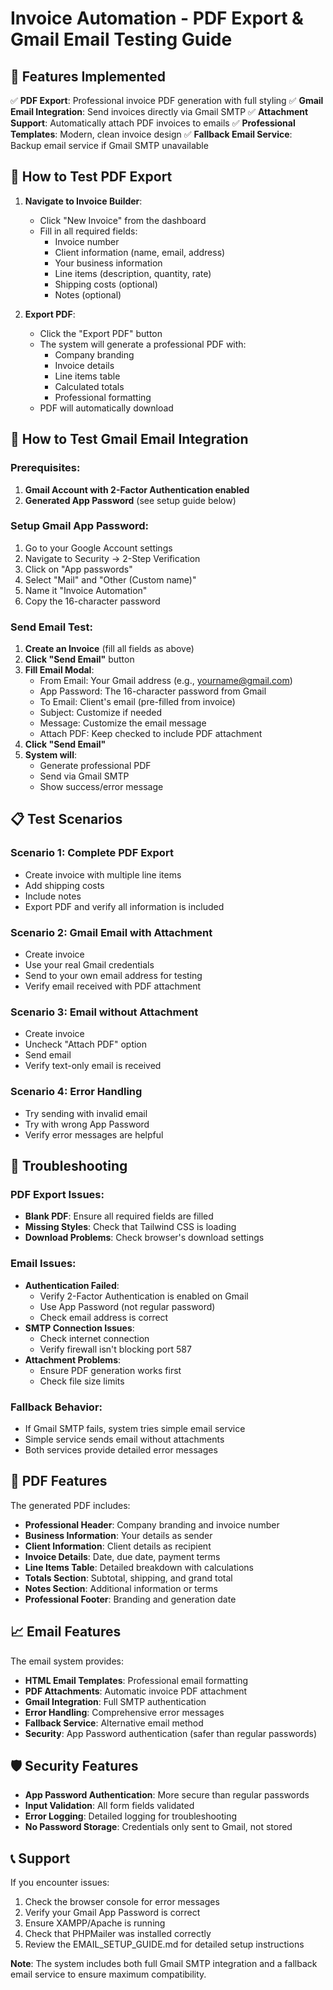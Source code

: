 # Invoice Automation - PDF Export & Gmail Email Testing Guide

## 🎉 Features Implemented

✅ **PDF Export**: Professional invoice PDF generation with full styling
✅ **Gmail Email Integration**: Send invoices directly via Gmail SMTP
✅ **Attachment Support**: Automatically attach PDF invoices to emails
✅ **Professional Templates**: Modern, clean invoice design
✅ **Fallback Email Service**: Backup email service if Gmail SMTP unavailable

## 🚀 How to Test PDF Export

1. **Navigate to Invoice Builder**:
   - Click "New Invoice" from the dashboard
   - Fill in all required fields:
     - Invoice number
     - Client information (name, email, address)
     - Your business information
     - Line items (description, quantity, rate)
     - Shipping costs (optional)
     - Notes (optional)

2. **Export PDF**:
   - Click the "Export PDF" button
   - The system will generate a professional PDF with:
     - Company branding
     - Invoice details
     - Line items table
     - Calculated totals
     - Professional formatting
   - PDF will automatically download

## 📧 How to Test Gmail Email Integration

### Prerequisites:
1. **Gmail Account with 2-Factor Authentication enabled**
2. **Generated App Password** (see setup guide below)

### Setup Gmail App Password:
1. Go to your Google Account settings
2. Navigate to Security → 2-Step Verification
3. Click on "App passwords"
4. Select "Mail" and "Other (Custom name)"
5. Name it "Invoice Automation"
6. Copy the 16-character password

### Send Email Test:
1. **Create an Invoice** (fill all fields as above)
2. **Click "Send Email"** button
3. **Fill Email Modal**:
   - From Email: Your Gmail address (e.g., yourname@gmail.com)
   - App Password: The 16-character password from Gmail
   - To Email: Client's email (pre-filled from invoice)
   - Subject: Customize if needed
   - Message: Customize the email message
   - Attach PDF: Keep checked to include PDF attachment
4. **Click "Send Email"**
5. **System will**:
   - Generate professional PDF
   - Send via Gmail SMTP
   - Show success/error message

## 📋 Test Scenarios

### Scenario 1: Complete PDF Export
- Create invoice with multiple line items
- Add shipping costs
- Include notes
- Export PDF and verify all information is included

### Scenario 2: Gmail Email with Attachment
- Create invoice
- Use your real Gmail credentials
- Send to your own email address for testing
- Verify email received with PDF attachment

### Scenario 3: Email without Attachment
- Create invoice
- Uncheck "Attach PDF" option
- Send email
- Verify text-only email is received

### Scenario 4: Error Handling
- Try sending with invalid email
- Try with wrong App Password
- Verify error messages are helpful

## 🔧 Troubleshooting

### PDF Export Issues:
- **Blank PDF**: Ensure all required fields are filled
- **Missing Styles**: Check that Tailwind CSS is loading
- **Download Problems**: Check browser's download settings

### Email Issues:
- **Authentication Failed**: 
  - Verify 2-Factor Authentication is enabled on Gmail
  - Use App Password (not regular password)
  - Check email address is correct
- **SMTP Connection Issues**:
  - Check internet connection
  - Verify firewall isn't blocking port 587
- **Attachment Problems**:
  - Ensure PDF generation works first
  - Check file size limits

### Fallback Behavior:
- If Gmail SMTP fails, system tries simple email service
- Simple service sends email without attachments
- Both services provide detailed error messages

## 🎨 PDF Features

The generated PDF includes:
- **Professional Header**: Company branding and invoice number
- **Business Information**: Your details as sender
- **Client Information**: Client details as recipient
- **Invoice Details**: Date, due date, payment terms
- **Line Items Table**: Detailed breakdown with calculations
- **Totals Section**: Subtotal, shipping, and grand total
- **Notes Section**: Additional information or terms
- **Professional Footer**: Branding and generation date

## 📈 Email Features

The email system provides:
- **HTML Email Templates**: Professional email formatting
- **PDF Attachments**: Automatic invoice PDF attachment
- **Gmail Integration**: Full SMTP authentication
- **Error Handling**: Comprehensive error messages
- **Fallback Service**: Alternative email method
- **Security**: App Password authentication (safer than regular passwords)

## 🛡️ Security Features

- **App Password Authentication**: More secure than regular passwords
- **Input Validation**: All form fields validated
- **Error Logging**: Detailed logging for troubleshooting
- **No Password Storage**: Credentials only sent to Gmail, not stored

## 📞 Support

If you encounter issues:
1. Check the browser console for error messages
2. Verify your Gmail App Password is correct
3. Ensure XAMPP/Apache is running
4. Check that PHPMailer was installed correctly
5. Review the EMAIL_SETUP_GUIDE.md for detailed setup instructions

**Note**: The system includes both full Gmail SMTP integration and a fallback email service to ensure maximum compatibility.
